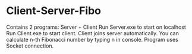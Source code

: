 # Client-Server-Fibo
Contains 2 programs: Server + Client
Run Server.exe to start on localhost
Run Client.exe to start client. Client joins server automatically.
You can calculate n-th Fibonacci number by typing n in console.
Program uses Socket connection.

